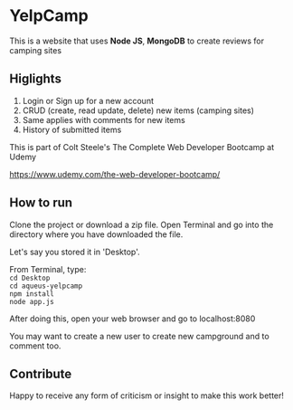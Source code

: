 # YelpCamp

This is a website that uses <b>Node JS</b>, <b>MongoDB</b> to create reviews for camping sites <br>

## Higlights

1. Login or Sign up for a new account
2. CRUD (create, read update, delete) new items (camping sites)
3. Same applies with comments for new items
4. History of submitted items

This is part of Colt Steele's The Complete Web Developer Bootcamp at Udemy

https://www.udemy.com/the-web-developer-bootcamp/

## How to run

Clone the project or download a zip file.
Open Terminal and go into the directory where you have downloaded the file. 

Let's say you stored it in 'Desktop'. 

From Terminal, type: 
<br>
`cd Desktop`<br>
`cd aqueus-yelpcamp`<br>
`npm install`<br>
`node app.js`

After doing this, open your web browser and go to localhost:8080

You may want to create a new user to create new campground and to comment too.

## Contribute

Happy to receive any form of criticism or insight to make this work better!
